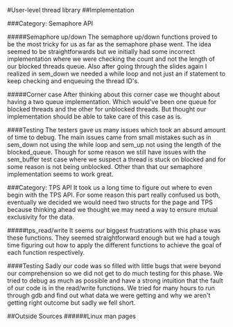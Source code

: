 #User-level thread library
##Implementation

###Category: Semaphore API

#####Semaphore up/down
The semaphore up/down functions proved to be the most tricky for us as far
as the semaphore phase went. The idea seemed to be straightforwards but
we initially had some incorrect implementation where we were checking the
count and not the length of our blocked threads queue. Also after going
through the slides again I realized in sem_down we needed a while loop
and not just an if statement to keep checking and enqueuing the thread ID's.

#####Corner case
After thinking about this corner case we thought about having a two queue
implementation. Which would've been one queue for blocked threads and the
other for unblocked threads. But thought our implementation should be able
to take care of this case as is.

####Testing
The testers gave us many issues which took an absurd amount of time to debug.
The main issues came from small mistakes such as in sem_down not using the
while loop and sem_up not using the length of the blocked_queue. Though for
some reason we still have issues with the sem_buffer test case where we
suspect a thread is stuck on blocked and for some reason is not being
unblocked. Other than that our semaphore implementation seems to work great.

###Category: TPS API
It took us a long time to figure out where to even begin with the TPS API.
For some reason this part really confused us both, eventually we decided we
would need two structs for the page and TPS because thinking ahead we thought
we may need a way to ensure mutual exclusivity for the data.

#####tps_read/write
It seems our biggest frustrations with this phase was these functions. They
seemed straightforward enough but we had a tough time figuring out how to
apply the different functions to achieve the goal of each function
respectively.

####Testing
Sadly our code was so filled with little bugs that were beyond our
comprehension so we did not get to do much testing for this phase. We
tried to debug as much as possible and have a strong intuition that the fault
of our code is in the read/write functions. We tried for many hours to run
through gdb and find out what data we were getting and why we aren't getting
right outcome but sadly we fell short.

##Outside Sources
######Linux man pages
